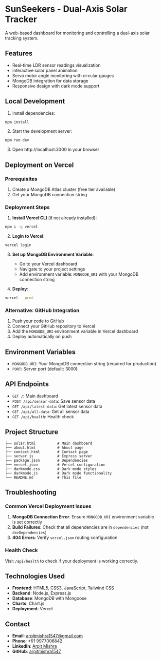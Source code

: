 # SunSeekers - Dual-Axis Solar Tracker

A web-based dashboard for monitoring and controlling a dual-axis solar tracking system.

## Features

- Real-time LDR sensor readings visualization
- Interactive solar panel animation
- Servo motor angle monitoring with circular gauges
- MongoDB integration for data storage
- Responsive design with dark mode support

## Local Development

1. Install dependencies:
```bash
npm install
```

2. Start the development server:
```bash
npm run dev
```

3. Open http://localhost:3000 in your browser

## Deployment on Vercel

### Prerequisites

1. Create a MongoDB Atlas cluster (free tier available)
2. Get your MongoDB connection string

### Deployment Steps

1. **Install Vercel CLI** (if not already installed):
```bash
npm i -g vercel
```

2. **Login to Vercel**:
```bash
vercel login
```

3. **Set up MongoDB Environment Variable**:
   - Go to your Vercel dashboard
   - Navigate to your project settings
   - Add environment variable: `MONGODB_URI` with your MongoDB connection string

4. **Deploy**:
```bash
vercel --prod
```

### Alternative: GitHub Integration

1. Push your code to GitHub
2. Connect your GitHub repository to Vercel
3. Add the `MONGODB_URI` environment variable in Vercel dashboard
4. Deploy automatically on push

## Environment Variables

- `MONGODB_URI`: Your MongoDB connection string (required for production)
- `PORT`: Server port (default: 3000)

## API Endpoints

- `GET /`: Main dashboard
- `POST /api/sensor-data`: Save sensor data
- `GET /api/latest-data`: Get latest sensor data
- `GET /api/all-data`: Get all sensor data
- `GET /api/health`: Health check

## Project Structure

```
├── solar.html          # Main dashboard
├── about.html          # About page
├── contact.html        # Contact page
├── server.js           # Express server
├── package.json        # Dependencies
├── vercel.json         # Vercel configuration
├── darkmode.css        # Dark mode styles
├── darkmode.js         # Dark mode functionality
└── README.md           # This file
```

## Troubleshooting

### Common Vercel Deployment Issues

1. **MongoDB Connection Error**: Ensure `MONGODB_URI` environment variable is set correctly
2. **Build Failures**: Check that all dependencies are in `dependencies` (not `devDependencies`)
3. **404 Errors**: Verify `vercel.json` routing configuration

### Health Check

Visit `/api/health` to check if your deployment is working correctly.

## Technologies Used

- **Frontend**: HTML5, CSS3, JavaScript, Tailwind CSS
- **Backend**: Node.js, Express.js
- **Database**: MongoDB with Mongoose
- **Charts**: Chart.js
- **Deployment**: Vercel

## Contact

- **Email**: arpitmishra1547@gmail.com
- **Phone**: +91 9977006842
- **LinkedIn**: [Arpit Mishra](https://www.linkedin.com/in/arpitmishraz/)
- **GitHub**: [arpitmishra1547](https://github.com/arpitmishra1547) 